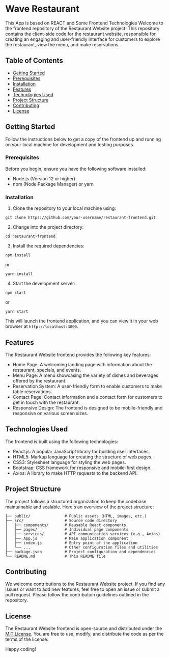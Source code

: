 # Wave Restaurant

This App is based on REACT and Some Frontend Technologies Welcome to the frontend repository of the Restaurant Website project! This repository contains the client-side code for the restaurant website, responsible for creating an engaging and user-friendly interface for customers to explore the restaurant, view the menu, and make reservations.

## Table of Contents

- [Getting Started](#getting-started)
- [Prerequisites](#prerequisites)
- [Installation](#installation)
- [Features](#features)
- [Technologies Used](#technologies-used)
- [Project Structure](#project-structure)
- [Contributing](#contributing)
- [License](#license)

## Getting Started

Follow the instructions below to get a copy of the frontend up and running on your local machine for development and testing purposes.

### Prerequisites

Before you begin, ensure you have the following software installed:

- Node.js (Version 12 or higher)
- npm (Node Package Manager) or yarn

### Installation

1. Clone the repository to your local machine using:

```
git clone https://github.com/your-username/restaurant-frontend.git
```

2. Change into the project directory:

```
cd restaurant-frontend
```

3. Install the required dependencies:

```
npm install
```

or

```
yarn install
```

4. Start the development server:

```
npm start
```

or

```
yarn start
```

This will launch the frontend application, and you can view it in your web browser at `http://localhost:3000`.

## Features

The Restaurant Website frontend provides the following key features:

- Home Page: A welcoming landing page with information about the restaurant, specials, and events.
- Menu Page: A menu showcasing the variety of dishes and beverages offered by the restaurant.
- Reservation System: A user-friendly form to enable customers to make table reservations.
- Contact Page: Contact information and a contact form for customers to get in touch with the restaurant.
- Responsive Design: The frontend is designed to be mobile-friendly and responsive on various screen sizes.

## Technologies Used

The frontend is built using the following technologies:

- React.js: A popular JavaScript library for building user interfaces.
- HTML5: Markup language for creating the structure of web pages.
- CSS3: Stylesheet language for styling the web pages.
- Bootstrap: CSS framework for responsive and mobile-first design.
- Axios: A library to make HTTP requests to the backend API.

## Project Structure

The project follows a structured organization to keep the codebase maintainable and scalable. Here's an overview of the project structure:

```
├── public/               # Public assets (HTML, images, etc.)
├── src/                  # Source code directory
│   ├── components/       # Reusable React components
│   ├── pages/            # Individual page components
│   ├── services/         # API communication services (e.g., Axios)
│   ├── App.js            # Main application component
│   ├── index.js          # Entry point of the application
│   └── ...               # Other configuration files and utilities
├── package.json          # Project configuration and dependencies
└── README.md             # This README file
```

## Contributing

We welcome contributions to the Restaurant Website project. If you find any issues or want to add new features, feel free to open an issue or submit a pull request. Please follow the contribution guidelines outlined in the repository.

## License

The Restaurant Website frontend is open-source and distributed under the [MIT License](LICENSE). You are free to use, modify, and distribute the code as per the terms of the license.

Happy coding!
